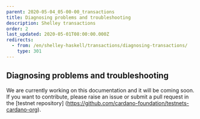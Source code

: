 ```yaml
---
parent: 2020-05-04_05-00-00_transactions
title: Diagnosing problems and troubleshooting
description: Shelley transactions
order: 2
last_updated: 2020-05-01T08:00:00.000Z
redirects:
  - from: /en/shelley-haskell/transactions/diagnosing-transactions/
    type: 301
---
```

## Diagnosing problems and troubleshooting

We are currently working on this documentation and it will be coming soon. If you want to contribute, please raise an issue or submit a pull request in the [testnet repository] (https://github.com/cardano-foundation/testnets-cardano-org).
